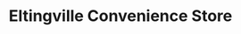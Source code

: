 ---
title: "Eltingville Convenience Store"
url: /staten-island/eltingville-convenience-store/
shop: convenience
---